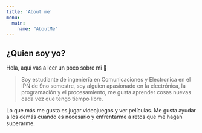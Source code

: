 ```yaml
---
title: 'About me'
menu:
  main:
    name: "AboutMe"
---
```


## ¿Quien soy yo?

Hola, aquí vas a leer un poco sobre mi 🤩

> Soy estudiante de ingeniería en Comunicaciones y Electronica en el IPN de 9no
> semestre, soy alguien apasionado en la electrónica, la programación y el 
> procesamiento, me gusta aprender cosas nuevas cada vez que tengo tiempo libre.

Lo que más me gusta es jugar videojuegos y ver películas.
Me gusta ayudar a los demás cuando es necesario y enfrentarme a retos que me hagan
superarme.

